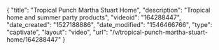 {
    "title": "Tropical Punch Martha Stuart Home",
    "description": "Tropical home and summer party products",
    "videoid": "164288447",
    "date_created": "1527188886",
    "date_modified": "1546466766",
    "type": "captivate",
    "layout": "video",
    "url": "\/v\/tropical-punch-martha-stuart-home\/164288447"
}